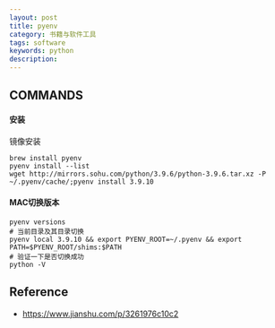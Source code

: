 ```yaml
---
layout: post
title: pyenv
category: 书籍与软件工具
tags: software
keywords: python
description: 
---
```


## COMMANDS

#### 安装

镜像安装
```
brew install pyenv
pyenv install --list
wget http://mirrors.sohu.com/python/3.9.6/python-3.9.6.tar.xz -P ~/.pyenv/cache/;pyenv install 3.9.10
```

#### MAC切换版本
```
pyenv versions
# 当前目录及其目录切换
pyenv local 3.9.10 && export PYENV_ROOT=~/.pyenv && export PATH=$PYENV_ROOT/shims:$PATH
# 验证一下是否切换成功
python -V
```

## Reference

* <https://www.jianshu.com/p/3261976c10c2>